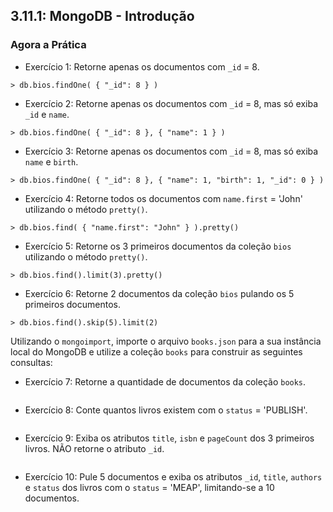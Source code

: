 ## 3.11.1: MongoDB - Introdução

### Agora a Prática

- Exercício 1: Retorne apenas os documentos com `_id` = 8.
~~~
> db.bios.findOne( { "_id": 8 } )
~~~
- Exercício 2: Retorne apenas os documentos com `_id` = 8, mas só exiba `_id` e `name`.
~~~
> db.bios.findOne( { "_id": 8 }, { "name": 1 } )
~~~
- Exercício 3: Retorne apenas os documentos com `_id` = 8, mas só exiba `name` e `birth`.
~~~
> db.bios.findOne( { "_id": 8 }, { "name": 1, "birth": 1, "_id": 0 } )
~~~
- Exercício 4: Retorne todos os documentos com `name.first` = 'John' utilizando o método `pretty()`.
~~~
> db.bios.find( { "name.first": "John" } ).pretty()
~~~
- Exercício 5: Retorne os 3 primeiros documentos da coleção `bios` utilizando o método `pretty()`.
~~~
> db.bios.find().limit(3).pretty()
~~~
- Exercício 6: Retorne 2 documentos da coleção `bios` pulando os 5 primeiros documentos.
~~~
> db.bios.find().skip(5).limit(2)
~~~
Utilizando o `mongoimport`, importe o arquivo `books.json` para a sua instância local do MongoDB e utilize a coleção `books` para construir as seguintes consultas:
- Exercício 7: Retorne a quantidade de documentos da coleção `books`.
~~~
~~~
- Exercício 8: Conte quantos livros existem com o `status` = 'PUBLISH'.
~~~
~~~
- Exercício 9: Exiba os atributos `title`, `isbn` e `pageCount` dos 3 primeiros livros. NÃO retorne o atributo `_id`.
~~~
~~~
- Exercício 10: Pule 5 documentos e exiba os atributos `_id`, `title`, `authors` e `status` dos livros com o `status` = 'MEAP', limitando-se a 10 documentos.
~~~
~~~
